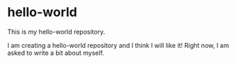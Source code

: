 # hello-world
This is my hello-world repository.

I am creating a hello-world repository and I think I will like it! Right now, I am asked to write a bit about myself.
